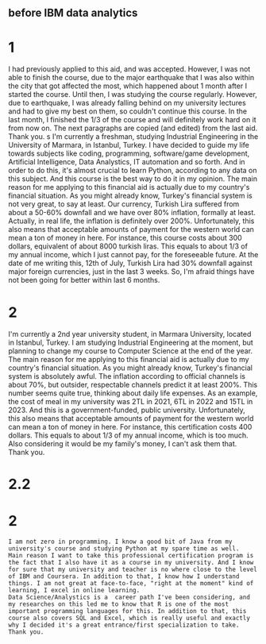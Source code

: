  ## before IBM data analytics
 
 # 1
   I had previously applied to this aid, and was accepted. However,  I was not able to finish the course, due to the major earthquake that I was also within the city that got affected the most, which happened about 1 month after I started the course. Until then, I was studying the course regularly. However, due to earthquake, I was already falling behind on my university lectures and had to give my best on them, so couldn't continue this course. In the last month, I finished the 1/3 of the course and will definitely work hard on it from now on.
 The next paragraphs are copied (and edited) from the last aid. Thank you.
s
 I'm currently a freshman, studying Industrial Engineering in the University of Marmara, in Istanbul, Turkey.
  I have decided to guide my life towards subjects like coding, programming, software/game development, Artificial Intelligence, Data Analystics, IT automation and so forth. And in order to do this, it's almost crucial to learn Python, according to any data on this subject. And this course is the best way to do it in my opinion.
   The main reason for me applying to this financial aid is actually due to my country's financial situation. As you might already know, Turkey's financial system is not very great, to say at least. Our currency, Turkish Lira suffered from about a 50-60% downfall and we have over 80% inflation, formally at least. Actually, in real life, the inflation is definitely over 200%.
  Unfortunately, this also means that acceptable amounts of payment for the western world can mean a ton of money in here. For instance, this course costs about 300 dollars, equivalent of about 8000 turkish liras. This equals to about 1/3 of my annual income, which I just cannot pay, for the foreseeable future.
   At the date of me writing this, 12th of July, Turkish Lira had 30% downfall against major foreign currencies, just in the last 3 weeks. So, I'm afraid things have not been going for better within last 6 months.


# 2

  I'm currently a 2nd year university student, in Marmara University, located in Istanbul, Turkey. I am studying Industrial Engineering at the moment, but planning to change my course to Computer Science at the end of the year.
   The main reason for me applying to this financial aid is actually due to my country's financial situation. As you might already know, Turkey's financial system is absolutely awful. The inflation according to official channels is about 70%, but outsider, respectable channels predict it at least 200%. This number seems quite true, thinking about daily life expenses. As an example, the cost of meal in my university was 2TL in 2021, 6TL in 2022 and 15TL in 2023. And this is a government-funded, public university.
  Unfortunately, this also means that acceptable amounts of payment for the western world can mean a ton of money in here. For instance, this certification costs 400 dollars. This equals to about 1/3 of my annual income, which is too much. Also considering it would be my family's money, I can't ask them that.
 Thank you.

 # 2.2

 # 2
	I am not zero in programming. I know a good bit of Java from my university's course and studying Python at my spare time as well.
	Main reason I want to take this professional certification program is the fact that I also have it as a course in my university. And I know for sure that my university and teacher is no where close to the level of IBM and Coursera. In addition to that, I know how I understand things. I am not great at face-to-face, "right at the moment" kind of learning, I excel in online learning.
	Data Science/Analystics is a  career path I've been considering, and my researches on this led me to know that R is one of the most important programming languages for this. In addition to that, this course also covers SQL and Excel, which is really useful and exactly why I decided it's a great entrance/first specialization to take.
	Thank you.